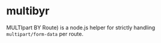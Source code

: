 multibyr
========

MULTIpart BY Route) is a node.js helper for strictly handling `multipart/form-data` per route.

